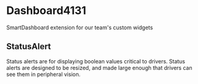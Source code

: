 # Dashboard4131
SmartDashboard extension for our team's custom widgets

## StatusAlert
Status alerts are for displaying boolean values critical to drivers. Status alerts are designed to be resized, and made large enough that drivers can see them in peripheral vision.
